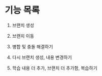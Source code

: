 # 기능 목록
1. 브랜치 생성
2. 브랜치 이동
3. 병합 및 충돌 해결하기

4. 다시 브랜치 생성, 내용 변경하기

5. 학습 내용 더 추가, 브랜치 더 추가함, 복습하기

